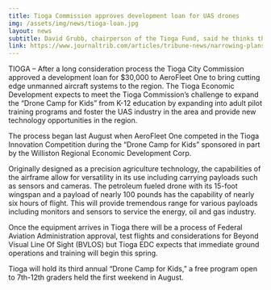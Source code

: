 ```yaml
---
title: Tioga Commission approves development loan for UAS drones
img: /assets/img/news/tioga-loan.jpg
layout: news
subtitle: David Grubb, chairperson of the Tioga Fund, said he thinks they “have reached a fair arrangement that will minimize risk for the new startup.”
link: https://www.journaltrib.com/articles/tribune-news/narrowing-plans-seen-as-beneficial-now-for-aero-fleet-one/
---
```

TIOGA – After a long consideration process the Tioga City Commission approved a development loan for $30,000 to AeroFleet One to bring cutting edge unmanned aircraft systems to the region. The Tioga Economic Development expects to meet the Tioga Commission’s challenge to expand the “Drone Camp for Kids” from K-12 education by expanding into adult pilot training programs and foster the UAS industry in the area and provide new technology opportunities in the region.

The process began last August when AeroFleet One competed in the Tioga Innovation Competition during the “Drone Camp for Kids” sponsored in part by the Williston Regional Economic Development Corp.

Originally designed as a precision agriculture technology, the capabilities of the airframe allow for versatility in its use including carrying payloads such as sensors and cameras. The petroleum fueled drone with its 15-foot wingspan and a payload of nearly 100 pounds has the capability of nearly six hours of flight. This will provide tremendous range for various payloads including monitors and sensors to service the energy, oil and gas industry.

Once the equipment arrives in Tioga there will be a process of Federal Aviation Administration approval, test flights and considerations for Beyond Visual Line Of Sight (BVLOS) but Tioga EDC expects that immediate ground operations and training will begin this spring.

Tioga will hold its third annual “Drone Camp for Kids,” a free program open to 7th-12th graders held the first weekend in August.

